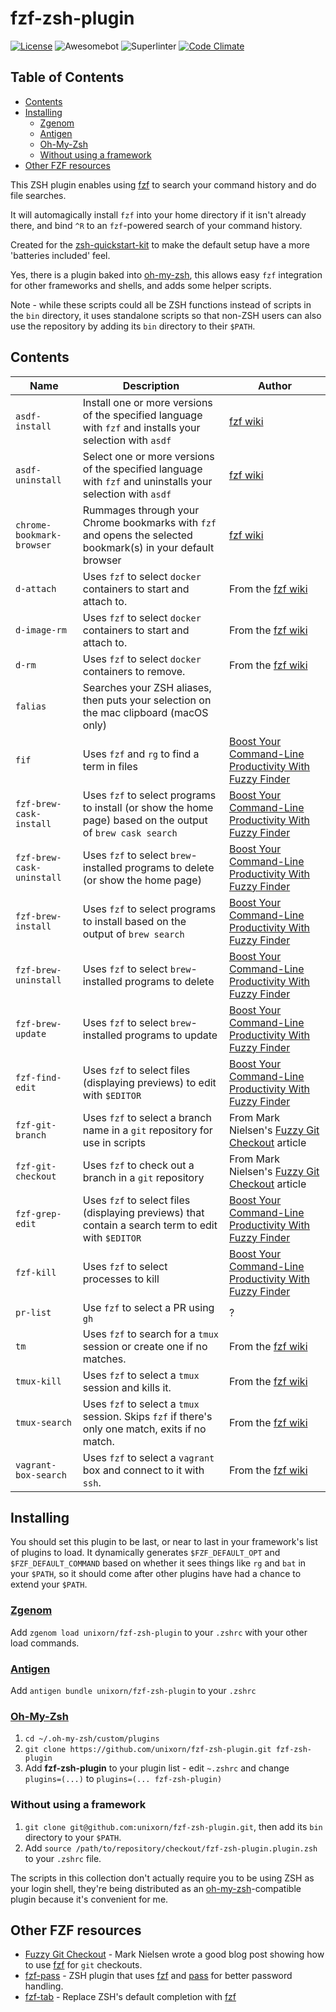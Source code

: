 # fzf-zsh-plugin

[![License](https://img.shields.io/badge/License-Apache%202.0-blue.svg)](https://opensource.org/licenses/Apache-2.0)
![Awesomebot](https://github.com/unixorn/fzf-zsh-plugin/actions/workflows/awesomebot.yml/badge.svg)
![Superlinter](https://github.com/unixorn/fzf-zsh-plugin/actions/workflows/superlinter.yml/badge.svg)
[![Code Climate](https://codeclimate.com/github/unixorn/fzf-zsh-plugin/badges/gpa.svg)](https://codeclimate.com/github/unixorn/fzf-zsh-plugin)

<!-- START doctoc generated TOC please keep comment here to allow auto update -->
<!-- DON'T EDIT THIS SECTION, INSTEAD RE-RUN doctoc TO UPDATE -->
## Table of Contents

- [Contents](#contents)
- [Installing](#installing)
  - [Zgenom](#zgenom)
  - [Antigen](#antigen)
  - [Oh-My-Zsh](#oh-my-zsh)
  - [Without using a framework](#without-using-a-framework)
- [Other FZF resources](#other-fzf-resources)

<!-- END doctoc generated TOC please keep comment here to allow auto update -->

This ZSH plugin enables using [fzf](https://github.com/junegunn/fzf) to search your command history and do file searches.

It will automagically install `fzf` into your home directory if it isn't already there, and bind `^R` to an `fzf`-powered search of your command history.

Created for the [zsh-quickstart-kit](https://github.com/unixorn/zsh-quickstart-kit) to make the default setup have a more 'batteries included' feel.

Yes, there is a plugin baked into [oh-my-zsh](https://github.com/ohmyzsh/ohmyzsh), this allows easy `fzf` integration for other frameworks and shells, and adds some helper scripts.

Note - while these scripts could all be ZSH functions instead of scripts in the `bin` directory, it uses standalone scripts so that non-ZSH users can also use the repository by adding its `bin` directory to their `$PATH`.

## Contents

| Name | Description | Author |
| ---- | ----------- | ------ |
| `asdf-install` | Install one or more versions of the specified language with `fzf` and installs your selection with `asdf` | [fzf wiki](https://github.com/junegunn/fzf/wiki/examples) |
| `asdf-uninstall` | Select one or more versions of the specified language with `fzf` and uninstalls your selection with `asdf` | [fzf wiki](https://github.com/junegunn/fzf/wiki/examples) |
| `chrome-bookmark-browser` | Rummages through your Chrome bookmarks with `fzf` and opens the selected bookmark(s) in your default browser | [fzf wiki](https://github.com/junegunn/fzf/wiki/examples) |
| `d-attach` | Uses `fzf` to select `docker` containers to start and attach to. | From the [fzf wiki](https://github.com/junegunn/fzf/wiki/examples) |
| `d-image-rm` | Uses `fzf` to select `docker` containers to start and attach to. | From the [fzf wiki](https://github.com/junegunn/fzf/wiki/examples) |
| `d-rm` | Uses `fzf` to select `docker` containers to remove. | From the [fzf wiki](https://github.com/junegunn/fzf/wiki/examples) |
| `falias` | Searches your ZSH aliases, then puts your selection on the mac clipboard (macOS only) | |
| `fif` | Uses `fzf` and `rg` to find a term in files | [Boost Your Command-Line Productivity With Fuzzy Finder](https://betterprogramming.pub/boost-your-command-line-productivity-with-fuzzy-finder-985aa162ba5d) |
| `fzf-brew-cask-install` | Uses `fzf` to select programs to install (or show the home page) based on the output of `brew cask search` | [Boost Your Command-Line Productivity With Fuzzy Finder](https://betterprogramming.pub/boost-your-command-line-productivity-with-fuzzy-finder-985aa162ba5d) |
| `fzf-brew-cask-uninstall` | Uses `fzf` to select `brew`-installed programs to delete (or show the home page) | [Boost Your Command-Line Productivity With Fuzzy Finder](https://betterprogramming.pub/boost-your-command-line-productivity-with-fuzzy-finder-985aa162ba5d) |
| `fzf-brew-install` | Uses `fzf` to select programs to install based on the output of `brew search` | [Boost Your Command-Line Productivity With Fuzzy Finder](https://betterprogramming.pub/boost-your-command-line-productivity-with-fuzzy-finder-985aa162ba5d) |
| `fzf-brew-uninstall` | Uses `fzf` to select `brew`-installed programs to delete | [Boost Your Command-Line Productivity With Fuzzy Finder](https://betterprogramming.pub/boost-your-command-line-productivity-with-fuzzy-finder-985aa162ba5d) |
| `fzf-brew-update` | Uses `fzf` to select `brew`-installed programs to update | [Boost Your Command-Line Productivity With Fuzzy Finder](https://betterprogramming.pub/boost-your-command-line-productivity-with-fuzzy-finder-985aa162ba5d) |
| `fzf-find-edit` | Uses `fzf` to select files (displaying previews) to edit with `$EDITOR` | [Boost Your Command-Line Productivity With Fuzzy Finder](https://betterprogramming.pub/boost-your-command-line-productivity-with-fuzzy-finder-985aa162ba5d) |
| `fzf-git-branch` | Uses `fzf` to select a branch name in a `git` repository for use in scripts | From Mark Nielsen's [Fuzzy Git Checkout](https://polothy.github.io/post/2019-08-19-fzf-git-checkout/) article |
| `fzf-git-checkout` | Uses `fzf` to check out a branch in a `git` repository | From Mark Nielsen's [Fuzzy Git Checkout](https://polothy.github.io/post/2019-08-19-fzf-git-checkout/) article |
| `fzf-grep-edit` | Uses `fzf` to select files (displaying previews) that contain a search term to edit with `$EDITOR` | [Boost Your Command-Line Productivity With Fuzzy Finder](https://betterprogramming.pub/boost-your-command-line-productivity-with-fuzzy-finder-985aa162ba5d) |
| `fzf-kill` | Uses `fzf` to select processes to kill | [Boost Your Command-Line Productivity With Fuzzy Finder](https://betterprogramming.pub/boost-your-command-line-productivity-with-fuzzy-finder-985aa162ba5d) |
| `pr-list` | Use `fzf` to select a PR using `gh` | ? |
| `tm` | Uses `fzf` to search for a `tmux` session or create one if no matches. | From the [fzf wiki](https://github.com/junegunn/fzf/wiki/examples) |
| `tmux-kill` | Uses `fzf` to select a `tmux` session and kills it. | From the [fzf wiki](https://github.com/junegunn/fzf/wiki/examples) |
| `tmux-search` | Uses `fzf` to select a `tmux` session. Skips `fzf` if there's only one match, exits if no match. | From the [fzf wiki](https://github.com/junegunn/fzf/wiki/examples) |
| `vagrant-box-search` | Uses `fzf` to select a `vagrant` box and connect to it with `ssh`. | From the [fzf wiki](https://github.com/junegunn/fzf/wiki/examples) |

## Installing

You should set this plugin to be last, or near to last in your framework's list of plugins to load. It dynamically generates `$FZF_DEFAULT_OPT` and `$FZF_DEFAULT_COMMAND` based on whether it sees things like `rg` and `bat` in your `$PATH`, so it should come after other plugins have had a chance to extend your `$PATH`.

### [Zgenom](https://github.com/jandamm/zgenom)

Add `zgenom load unixorn/fzf-zsh-plugin` to your `.zshrc` with your other load commands.

### [Antigen](https://github.com/zsh-users/antigen)

Add `antigen bundle unixorn/fzf-zsh-plugin` to your `.zshrc`

### [Oh-My-Zsh](http://ohmyz.sh/)

1. `cd ~/.oh-my-zsh/custom/plugins`
2. `git clone https://github.com/unixorn/fzf-zsh-plugin.git fzf-zsh-plugin`
3. Add **fzf-zsh-plugin** to your plugin list - edit `~.zshrc` and change `plugins=(...)` to `plugins=(... fzf-zsh-plugin)`

### Without using a framework

1. `git clone git@github.com:unixorn/fzf-zsh-plugin.git`, then add its `bin` directory to your `$PATH`.
2. Add `source /path/to/repository/checkout/fzf-zsh-plugin.plugin.zsh` to your `.zshrc` file.

The scripts in this collection don't actually require you to be using ZSH as your login shell, they're being distributed as an [oh-my-zsh](https://github.com/ohmyzsh/ohmyzsh)-compatible plugin because it's convenient for me.

## Other FZF resources

- [Fuzzy Git Checkout](https://polothy.github.io/post/2019-08-19-fzf-git-checkout/) - Mark Nielsen wrote a good blog post showing how to use [fzf](https://github.com/junegunn/fzf) for `git` checkouts.
- [fzf-pass](https://github.com/smeagol74/zsh-fzf-pass) - ZSH plugin that uses [fzf](https://github.com/junegunn/fzf) and [pass](https://www.passwordstore.org/) for better password handling.
- [fzf-tab](https://github.com/Aloxaf/fzf-tab) - Replace ZSH's default completion with [fzf](https://github.com/junegunn/fzf)
